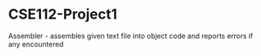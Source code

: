 # CSE112-Project1
Assembler - assembles given text file into object code and reports errors if any encountered
